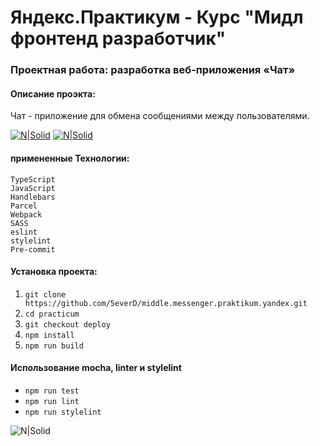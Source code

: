 # Яндекс.Практикум - Курс "Мидл фронтенд разработчик"

### Проектная работа: разработка веб-приложения «Чат»

#### Описание проэкта:

Чат - приложение для обмена сообщениями между пользователями.

[![N|Solid](https://img.shields.io/badge/-Посмотреть%20макет%20Figma-orange)](https://www.figma.com/file/jF5fFFzgGOxQeB4CmKWTiE/Chat_external_link?type=design&node-id=0%3A1&t=FrncnjMl5bcihuiA-1)
[![N|Solid](https://img.shields.io/badge/-Посмотреть%20сайт%20на%20Netlify-blue)](https://y-practicum.netlify.app/)

#### примененные Технологии:

```
TypeScript
JavaScript
Handlebars
Parcel
Webpack
SASS
eslint
stylelint
Pre-commit
```

#### Установка проекта:

1. `git clone https://github.com/5everD/middle.messenger.praktikum.yandex.git`
2. `cd practicum`
3. `git checkout deploy`
4. `npm install`
5. `npm run build`

#### Использование mocha, linter и stylelint

- `npm run test`
- `npm run lint`
- `npm run stylelint`

![N|Solid](https://img.shields.io/badge/-Всеволод%20Демидов%20©%202023-black)
